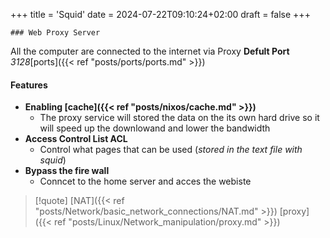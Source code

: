 +++
title = 'Squid'
date = 2024-07-22T09:10:24+02:00
draft = false
+++

    ### Web Proxy Server 
All the computer are connected to the internet via Proxy
**Defult Port** *3128*[ports]({{< ref "posts/ports/ports.md" >}})



#### Features
- **Enabling [cache]({{< ref "posts/nixos/cache.md" >}})**
	- The proxy service will stored the data on the its own hard drive so it will speed up the downlowand and lower the bandwidth
- **Access Control List ACL**
	- Control what pages that can be used 
		(*stored in the text file  with squid*)
- **Bypass the fire wall** 
	- Conncet to the home server and acces the webiste 


>[!quote] [NAT]({{< ref "posts/Network/basic_network_connections/NAT.md" >}}) [proxy]({{< ref "posts/Linux/Network_manipulation/proxy.md" >}})